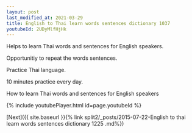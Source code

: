 ```yaml
---
layout: post
last_modified_at: 2021-03-29
title: English to Thai learn words sentences dictionary 1037 
youtubeId: 2UDyMlfHjHk
---
```

 
 
Helps to learn Thai words and sentences for English speakers.

Opportunitiy to repeat the words sentences. 

Practice Thai language. 
 
10 minutes practice every day. 
 
How to learn Thai words and sentences for English speakers 
 
{% include youtubePlayer.html id=page.youtubeId %}
 
 
[Next]({{ site.baseurl }}{% link  split2/_posts/2015-07-22-English to thai learn words sentences dictionary 1225 .md%})
 
